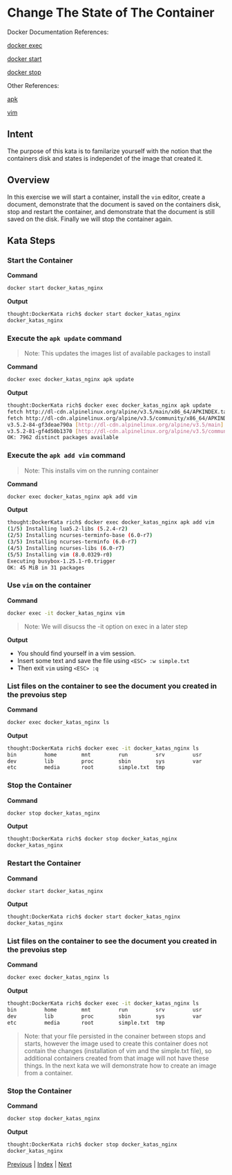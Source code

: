 # Change The State of The Container

Docker Documentation References:

[docker exec](https://docs.docker.com/engine/reference/commandline/exec/)

[docker start](https://docs.docker.com/engine/reference/commandline/start/)

[docker stop](https://docs.docker.com/engine/reference/commandline/stop/)

Other References:

[apk](https://wiki.alpinelinux.org/wiki/Alpine_Linux_package_management)

[vim](http://www.vim.org/)

## Intent

The purpose of this kata is to familarize yourself with the notion that the containers disk and states is independet of the image that created it.

## Overview

In this exercise we will start a container, install the `vim` editor, create a document, demonstrate that the document is saved on the containers disk, stop and restart the container, and demonstrate that the document is still saved on the disk. Finally we will stop the container again.

## Kata Steps

### Start the Container

**Command**

```bash
docker start docker_katas_nginx
```

**Output**

```bash
thought:DockerKata rich$ docker start docker_katas_nginx
docker_katas_nginx
```

### Execute the `apk update` command

> Note: This updates the images list of available packages to install

**Command**

```bash
docker exec docker_katas_nginx apk update
```

**Output**

```bash
thought:DockerKata rich$ docker exec docker_katas_nginx apk update
fetch http://dl-cdn.alpinelinux.org/alpine/v3.5/main/x86_64/APKINDEX.tar.gz
fetch http://dl-cdn.alpinelinux.org/alpine/v3.5/community/x86_64/APKINDEX.tar.gz
v3.5.2-84-gf3deae790a [http://dl-cdn.alpinelinux.org/alpine/v3.5/main]
v3.5.2-81-gf4d50b1370 [http://dl-cdn.alpinelinux.org/alpine/v3.5/community]
OK: 7962 distinct packages available
```

### Execute the `apk add vim` command

> Note: This installs vim on the running container

**Command**

```bash
docker exec docker_katas_nginx apk add vim
```

**Output**

```bash
thought:DockerKata rich$ docker exec docker_katas_nginx apk add vim
(1/5) Installing lua5.2-libs (5.2.4-r2)
(2/5) Installing ncurses-terminfo-base (6.0-r7)
(3/5) Installing ncurses-terminfo (6.0-r7)
(4/5) Installing ncurses-libs (6.0-r7)
(5/5) Installing vim (8.0.0329-r0)
Executing busybox-1.25.1-r0.trigger
OK: 45 MiB in 31 packages
```

### Use `vim` on the container

**Command**

```bash
docker exec -it docker_katas_nginx vim
```

> Note: We will disucss the -it option on exec in a later step

**Output**

* You should find yourself in a vim session. 
* Insert some text and save the file using `<ESC> :w simple.txt`
* Then exit `vim` using `<ESC> :q`

### List files on the container to see the document you created in the prevoius step

**Command**

```bash
docker exec docker_katas_nginx ls
```

**Output**

```bash
thought:DockerKata rich$ docker exec -it docker_katas_nginx ls
bin         home        mnt         run         srv         usr
dev         lib         proc        sbin        sys         var
etc         media       root        simple.txt  tmp
```

### Stop the Container

**Command**

```bash
docker stop docker_katas_nginx
```

**Output**

```bash
thought:DockerKata rich$ docker stop docker_katas_nginx
docker_katas_nginx
```

### Restart the Container

**Command**

```bash
docker start docker_katas_nginx
```

**Output**

```bash
thought:DockerKata rich$ docker start docker_katas_nginx
docker_katas_nginx
```

### List files on the container to see the document you created in the prevoius step

**Command**

```bash
docker exec docker_katas_nginx ls
```

**Output**

```bash
thought:DockerKata rich$ docker exec -it docker_katas_nginx ls
bin         home        mnt         run         srv         usr
dev         lib         proc        sbin        sys         var
etc         media       root        simple.txt  tmp
```

> Note: that your file persisted in the conainer between stops and starts, however the image used to create this container does not contain the changes (installation of vim and the simple.txt file), so additional containers created from that image will not have these things. In the next kata we will demonstrate how to create an image from a container.

### Stop the Container

**Command**

```bash
docker stop docker_katas_nginx
```

**Output**

```bash
thought:DockerKata rich$ docker stop docker_katas_nginx
docker_katas_nginx
```

[Previous](10_exec_in_container.md) | [Index](README.md) | [Next](12_commit_changes.md)
